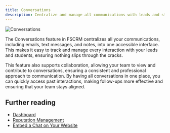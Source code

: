 ```yaml
---
title: Conversations
description: Centralize and manage all communications with leads and students using FSCRM’s Conversations feature.
---
```


![Conversations](/public/features/conversations.webp)

The Conversations feature in FSCRM centralizes all your communications, including emails, text messages, and notes, into one accessible interface. This makes it easy to track and manage every interaction with your leads and students, ensuring nothing slips through the cracks.

This feature also supports collaboration, allowing your team to view and contribute to conversations, ensuring a consistent and professional approach to communication. By having all conversations in one place, you can quickly access past interactions, making follow-ups more effective and ensuring that your team stays aligned.

## Further reading

- [Dashboard](/features/dashboard)
- [Reputation Management](/features/reputation-management)
- [Embed a Chat on Your Website](/guides/embed-chat)
